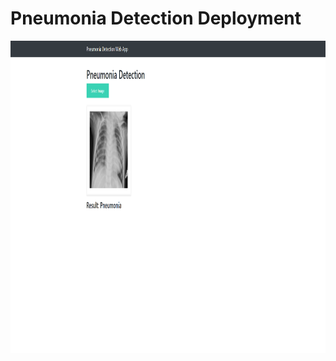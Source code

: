 # Pneumonia Detection Deployment
 
<p align="center"><img height="500" width="800" src="Screenshot 2021-09-22 014032.png"  ></p>
